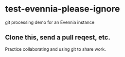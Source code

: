 # test-evennia-please-ignore
git processing demo for an Evennia instance

## Clone this, send a pull reqest, etc.

Practice collaborating and using git to share work.

